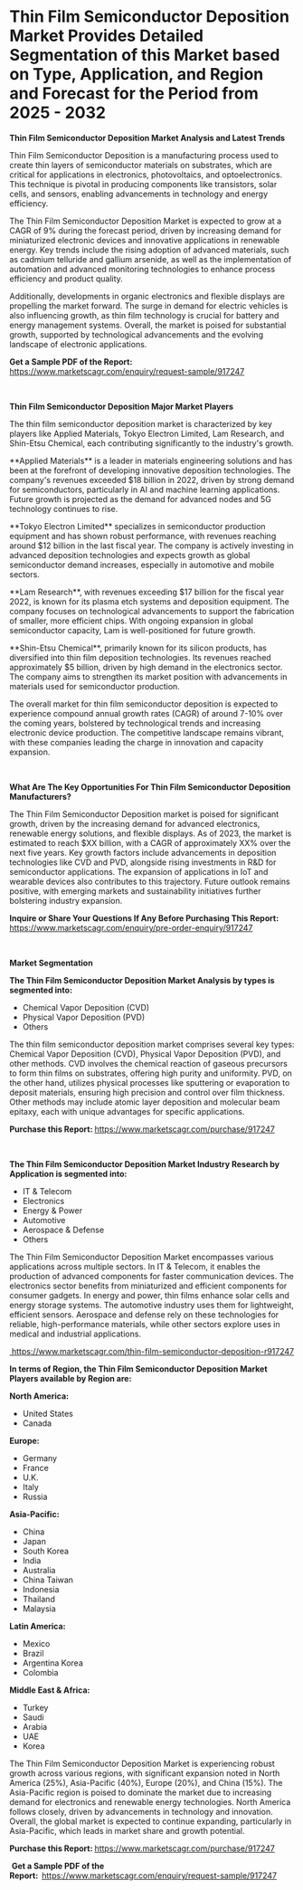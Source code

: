 <p><h1>Thin Film Semiconductor Deposition Market Provides Detailed Segmentation of this Market based on Type, Application, and Region and Forecast for the Period from 2025 - 2032</h1></p><p><strong>Thin Film Semiconductor Deposition Market Analysis and Latest Trends</strong></p>
<p><p>Thin Film Semiconductor Deposition is a manufacturing process used to create thin layers of semiconductor materials on substrates, which are critical for applications in electronics, photovoltaics, and optoelectronics. This technique is pivotal in producing components like transistors, solar cells, and sensors, enabling advancements in technology and energy efficiency. </p><p>The Thin Film Semiconductor Deposition Market is expected to grow at a CAGR of 9% during the forecast period, driven by increasing demand for miniaturized electronic devices and innovative applications in renewable energy. Key trends include the rising adoption of advanced materials, such as cadmium telluride and gallium arsenide, as well as the implementation of automation and advanced monitoring technologies to enhance process efficiency and product quality. </p><p>Additionally, developments in organic electronics and flexible displays are propelling the market forward. The surge in demand for electric vehicles is also influencing growth, as thin film technology is crucial for battery and energy management systems. Overall, the market is poised for substantial growth, supported by technological advancements and the evolving landscape of electronic applications.</p></p>
<p><strong>Get a Sample PDF of the Report:&nbsp;</strong> <a href="https://www.marketscagr.com/enquiry/request-sample/917247?utm_campaign=3295&utm_medium=2&utm_source=Github&utm_content=ia&utm_term=17042025&utm_id=thin-film-semiconductor-deposition">https://www.marketscagr.com/enquiry/request-sample/917247</a></p>
<p>&nbsp;</p>
<p><strong>Thin Film Semiconductor Deposition Major Market Players</strong></p>
<p><p>The thin film semiconductor deposition market is characterized by key players like Applied Materials, Tokyo Electron Limited, Lam Research, and Shin-Etsu Chemical, each contributing significantly to the industry's growth.</p><p>**Applied Materials** is a leader in materials engineering solutions and has been at the forefront of developing innovative deposition technologies. The company's revenues exceeded $18 billion in 2022, driven by strong demand for semiconductors, particularly in AI and machine learning applications. Future growth is projected as the demand for advanced nodes and 5G technology continues to rise.</p><p>**Tokyo Electron Limited** specializes in semiconductor production equipment and has shown robust performance, with revenues reaching around $12 billion in the last fiscal year. The company is actively investing in advanced deposition technologies and expects growth as global semiconductor demand increases, especially in automotive and mobile sectors.</p><p>**Lam Research**, with revenues exceeding $17 billion for the fiscal year 2022, is known for its plasma etch systems and deposition equipment. The company focuses on technological advancements to support the fabrication of smaller, more efficient chips. With ongoing expansion in global semiconductor capacity, Lam is well-positioned for future growth.</p><p>**Shin-Etsu Chemical**, primarily known for its silicon products, has diversified into thin film deposition technologies. Its revenues reached approximately $5 billion, driven by high demand in the electronics sector. The company aims to strengthen its market position with advancements in materials used for semiconductor production.</p><p>The overall market for thin film semiconductor deposition is expected to experience compound annual growth rates (CAGR) of around 7-10% over the coming years, bolstered by technological trends and increasing electronic device production. The competitive landscape remains vibrant, with these companies leading the charge in innovation and capacity expansion.</p></p>
<p>&nbsp;</p>
<p><strong>What Are The Key Opportunities For Thin Film Semiconductor Deposition Manufacturers?</strong></p>
<p><p>The Thin Film Semiconductor Deposition market is poised for significant growth, driven by the increasing demand for advanced electronics, renewable energy solutions, and flexible displays. As of 2023, the market is estimated to reach $XX billion, with a CAGR of approximately XX% over the next five years. Key growth factors include advancements in deposition technologies like CVD and PVD, alongside rising investments in R&D for semiconductor applications. The expansion of applications in IoT and wearable devices also contributes to this trajectory. Future outlook remains positive, with emerging markets and sustainability initiatives further bolstering industry expansion.</p></p>
<p><strong>Inquire or Share Your Questions If Any Before Purchasing This Report:</strong> <a href="https://www.marketscagr.com/enquiry/pre-order-enquiry/917247?utm_campaign=3295&utm_medium=2&utm_source=Github&utm_content=ia&utm_term=17042025&utm_id=thin-film-semiconductor-deposition">https://www.marketscagr.com/enquiry/pre-order-enquiry/917247</a></p>
<p>&nbsp;</p>
<p><strong>Market Segmentation</strong></p>
<p><strong>The Thin Film Semiconductor Deposition Market Analysis by types is segmented into:</strong></p>
<p><ul><li>Chemical Vapor Deposition (CVD)</li><li>Physical Vapor Deposition (PVD)</li><li>Others</li></ul></p>
<p><p>The thin film semiconductor deposition market comprises several key types: Chemical Vapor Deposition (CVD), Physical Vapor Deposition (PVD), and other methods. CVD involves the chemical reaction of gaseous precursors to form thin films on substrates, offering high purity and uniformity. PVD, on the other hand, utilizes physical processes like sputtering or evaporation to deposit materials, ensuring high precision and control over film thickness. Other methods may include atomic layer deposition and molecular beam epitaxy, each with unique advantages for specific applications.</p></p>
<p><strong>Purchase this Report:&nbsp;</strong><a href="https://www.marketscagr.com/purchase/917247?utm_campaign=3295&utm_medium=2&utm_source=Github&utm_content=ia&utm_term=17042025&utm_id=thin-film-semiconductor-deposition">https://www.marketscagr.com/purchase/917247</a></p>
<p>&nbsp;</p>
<p><strong>The Thin Film Semiconductor Deposition Market Industry Research by Application is segmented into:</strong></p>
<p><ul><li>IT & Telecom</li><li>Electronics</li><li>Energy & Power</li><li>Automotive</li><li>Aerospace & Defense</li><li>Others</li></ul></p>
<p><p>The Thin Film Semiconductor Deposition Market encompasses various applications across multiple sectors. In IT & Telecom, it enables the production of advanced components for faster communication devices. The electronics sector benefits from miniaturized and efficient components for consumer gadgets. In energy and power, thin films enhance solar cells and energy storage systems. The automotive industry uses them for lightweight, efficient sensors. Aerospace and defense rely on these technologies for reliable, high-performance materials, while other sectors explore uses in medical and industrial applications.</p></p>
<p><a href="https://www.marketscagr.com/thin-film-semiconductor-deposition-r917247?utm_campaign=3295&utm_medium=2&utm_source=Github&utm_content=ia&utm_term=17042025&utm_id=thin-film-semiconductor-deposition">&nbsp;https://www.marketscagr.com/thin-film-semiconductor-deposition-r917247</a></p>
<p><strong>In terms of Region, the Thin Film Semiconductor Deposition Market Players available by Region are:</strong></p>
<p>
    <p> <strong> North America: </strong>
        <ul>
            <li>United States</li>
            <li>Canada</li>
        </ul>
        </p> 
    <p> <strong> Europe: </strong>
        <ul>
            <li>Germany</li>
            <li>France</li>
            <li>U.K.</li>
            <li>Italy</li>
            <li>Russia</li>
        </ul>
        </p> 
    <p> <strong> Asia-Pacific: </strong>
        <ul>
            <li>China</li>
            <li>Japan</li>
            <li>South Korea</li>
            <li>India</li>
            <li>Australia</li>
            <li>China Taiwan</li>
            <li>Indonesia</li>
            <li>Thailand</li>
            <li>Malaysia</li>
        </ul>
        </p> 
    <p> <strong> Latin America: </strong>
        <ul>
            <li>Mexico</li>
            <li>Brazil</li>
            <li>Argentina Korea</li>
            <li>Colombia</li>
        </ul>
        </p> 
    <p> <strong> Middle East & Africa: </strong>
        <ul>
            <li>Turkey</li>
            <li>Saudi</li>
            <li>Arabia</li>
            <li>UAE</li>
            <li>Korea</li>
        </ul>
    </p>
    </p>
<p><p>The Thin Film Semiconductor Deposition Market is experiencing robust growth across various regions, with significant expansion noted in North America (25%), Asia-Pacific (40%), Europe (20%), and China (15%). The Asia-Pacific region is poised to dominate the market due to increasing demand for electronics and renewable energy technologies. North America follows closely, driven by advancements in technology and innovation. Overall, the global market is expected to continue expanding, particularly in Asia-Pacific, which leads in market share and growth potential.</p></p>
<p><strong>Purchase this Report: </strong><a href="https://www.marketscagr.com/purchase/917247?utm_campaign=3295&utm_medium=2&utm_source=Github&utm_content=ia&utm_term=17042025&utm_id=thin-film-semiconductor-deposition">https://www.marketscagr.com/purchase/917247</a></p>
<p>&nbsp;<strong>Get a Sample PDF of the Report:&nbsp;&nbsp;</strong><a href="https://www.marketscagr.com/enquiry/request-sample/917247?utm_campaign=3295&utm_medium=2&utm_source=Github&utm_content=ia&utm_term=17042025&utm_id=thin-film-semiconductor-deposition">https://www.marketscagr.com/enquiry/request-sample/917247</a></p>
<p><strong></strong></p>
<p><p></p><p></p><p></p></p>